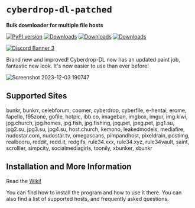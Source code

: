 # `cyberdrop-dl-patched`

**Bulk downloader for multiple file hosts**

[![PyPI version](https://badge.fury.io/py/cyberdrop-dl-patched.svg)](https://badge.fury.io/py/cyberdrop-dl-patched)
[![Downloads](https://static.pepy.tech/badge/cyberdrop-dl-patched)](https://pepy.tech/project/cyberdrop-dl-patched)
[![Downloads](https://static.pepy.tech/badge/cyberdrop-dl-patched/month)](https://pepy.tech/project/cyberdrop-dl-patched)
[![Downloads](https://static.pepy.tech/badge/cyberdrop-dl-patched/week)](https://pepy.tech/project/cyberdrop-dl-patched)

[![Discord Banner 3](https://discordapp.com/api/guilds/1070206871564197908/widget.png?style=banner3)](https://discord.com/invite/kbZCxz22Qp)

Brand new and improved! Cyberdrop-DL now has an updated paint job, fantastic new look. It's now easier to use than ever before!

![Screenshot 2023-12-03 190747](https://github.com/Jules-WinnfieldX/CyberDropDownloader/assets/61347133/aa6b7e21-a039-42e9-9308-ca62750a49cf)

## Supported Sites

bunkr, bunkrr, celebforum, coomer, cyberdrop, cyberfile, e-hentai, erome, fapello, f95zone, gofile, hotpic, ibb.co, imageban, imgbox, imgur, img.kiwi, jpg.church, jpg.homes, jpg.fish, jpg.fishing, jpg.pet, jpeg.pet, jpg1.su, jpg2.su, jpg3.su, jpg4.su, host.church, kemono, leakedmodels, mediafire, nudostar.com, nudostar.tv, omegascans, pimpandhost, pixeldrain, postimg, realbooru, reddit, redd.it, redgifs, rule34.xxx, rule34.xyz, rule34vault, saint, scrolller, simpcity, socialmediagirls, toonily, xbunker, xbunkr

## Installation and More Information

Read the [Wiki!](https://script-ware.gitbook.io/cyberdrop-dl)

You can find how to install the program and how to use it there. You can also find a list of supported hosts, and frequently asked questions.

